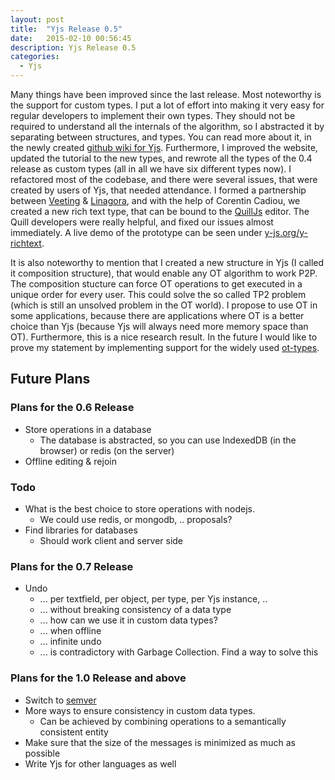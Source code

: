```yaml
---
layout: post
title:  "Yjs Release 0.5"
date:   2015-02-10 00:56:45
description: Yjs Release 0.5
categories:
  - Yjs
---
```


  Many things have been improved since the last release. Most noteworthy is the support for custom types. I put a lot of effort into making it very easy for regular developers to implement their own types. They should not be required to understand all the internals of the algorithm, so I abstracted it by separating between structures, and types. You can read more about it, in the newly created [github wiki for Yjs](https://github.com/y-js/yjs/wiki). Furthermore, I improved the website, updated the tutorial to the new types, and rewrote all the types of the 0.4 release as custom types (all in all we have six different types now). I refactored most of the codebase, and there were several issues, that were created by users of Yjs, that needed attendance. I formed a partnership between [Veeting](http://veeting.com) & [Linagora](http://linagora.org), and with the help of Corentin Cadiou, we created a new rich text type, that can be bound to the [QuillJs](http://quilljs.com) editor. The Quill developers were really helpful, and fixed our issues almost immediately. A live demo of the prototype can be seen under [y-js.org/y-richtext](http://y-js.org/y-richtext).

It is also noteworthy to mention that I created a new structure in Yjs (I called it composition structure), that would enable any OT algorithm to work P2P. The composition stucture can force OT operations to get executed in a unique order for every user. This could solve the so called TP2 problem (which is still an unsolved problem in the OT world). I propose to use OT in some applications, because there are applications where OT is a better choice than Yjs (because Yjs will always need more memory space than OT). Furthermore, this is a nice research result. In the future I would like to prove my statement by implementing support for the widely used [ot-types](https://github.com/ottypes).

## Future Plans

### Plans for the 0.6 Release
* Store operations in a database
  * The database is abstracted, so you can use IndexedDB (in the browser) or redis (on the server)
* Offline editing & rejoin

### Todo
* What is the best choice to store operations with nodejs.
  * We could use redis, or mongodb, .. proposals?
* Find libraries for databases
  * Should work client and server side

### Plans for the 0.7 Release
* Undo
  * ... per textfield, per object, per type, per Yjs instance, ..
  * ... without breaking consistency of a data type
  * ... how can we use it in custom data types?
  * ... when offline
  * ... infinite undo
  * ... is contradictory with Garbage Collection. Find a way to solve this

### Plans for the 1.0 Release and above
* Switch to [semver](http://semver.org/)
* More ways to ensure consistency in custom data types.
  * Can be achieved by combining operations to a semantically consistent entity
* Make sure that the size of the messages is minimized as much as possible
* Write Yjs for other languages as well
